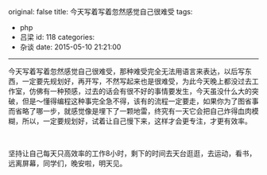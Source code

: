 original: false
title: 今天写着写着忽然感觉自己很难受
tags:
  - php
  - 吕梁
id: 118
categories:
  - 杂谈
date: 2015-05-10 21:21:00
---

今天写着写着忽然感觉自己很难受，那种难受完全无法用语言来表达，以后写东西，一定要先规划好，再开写，不然写起来也是很难受，为此今天晚上都没过去工作室，仿佛有一种预感，过去的话会有很不好的事情要发生，今天虽没什么大的突破，但是～懂得编程这种事完全急不得，该有的流程一定要走，如果你为了图省事而省略了哪一步，就感觉像是埋下了一颗地雷，终究有一天它会把自己炸得血肉模糊，所以，一定要规划好，试着让自己慢下来，这样才会更专注，才更有效率。

&nbsp;
&nbsp;

坚持让自己每天只高效率的工作8小时，剩下的时间去天台逛逛，去运动，看书，远离屏幕，同学们，晚安啦，明天见。

&nbsp;
